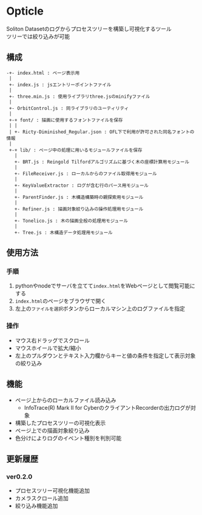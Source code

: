 # Opticle
Soliton Datasetのログからプロセスツリーを構築し可視化するツール<br>
ツリーでは絞り込みが可能<br>

## 構成
```
-+- index.html : ページ表示用
 |
 +- index.js : jsエントリーポイントファイル
 |
 +- three.min.js : 使用ライブラリthree.jsのminifyファイル
 |
 +- OrbitControl.js : 同ライブラリのユーティリティ
 |
 +-+ font/ : 描画に使用するフォントファイルを保存
 | |
 | +- Ricty-Diminished_Regular.json : OFL下で利用が許可された同名フォントの情報
 |
 +-+ lib/ : ページ中の処理に用いるモジュールファイルを保存
   |
   +- BRT.js : Reingold Tilfordアルゴリズムに基づく木の座標計算用モジュール
   |
   +- FileReceiver.js : ローカルからのファイル取得用モジュール
   |
   +- KeyValueExtractor : ログが含む行のパース用モジュール
   |
   +- ParentFinder.js : 木構造構築時の親探索用モジュール
   |
   +- Refiner.js : 描画対象絞り込みの操作処理用モジュール
   |
   +- Tonelico.js : 木の描画全般の処理用モジュール
   |
   +- Tree.js : 木構造データ処理用モジュール

```

## 使用方法
### 手順
1. pythonやnodeでサーバを立てて`index.html`をWebページとして閲覧可能にする
2. `index.html`のページをブラウザで開く
2. 左上の`ファイルを選択`ボタンからローカルマシン上のログファイルを指定
### 操作
* マウス右ドラッグでスクロール
* マウスホイールで拡大/縮小
* 左上のプルダウンとテキスト入力欄からキーと値の条件を指定して表示対象の絞り込み

## 機能
* ページ上からのローカルファイル読み込み
  * InfoTrace(R) Mark II for CyberのクライアントRecorderの出力ログが対象
* 構築したプロセスツリーの可視化表示
* ページ上での描画対象絞り込み
* 色分けによりログのイベント種別を判別可能

## 更新履歴
### ver0.2.0
* プロセスツリー可視化機能追加
* カメラスクロール追加
* 絞り込み機能追加
